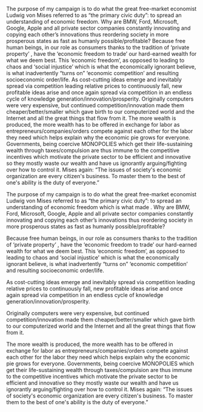 The purpose of my campaign is to do what the great free-market economist Ludwig von Mises referred to as “the primary civic duty”: to spread an understanding of economic freedom.  Why are BMW, Ford, Microsoft, Google, Apple and all private sector companies constantly innovating and copying each other’s innovations thus reordering society in more prosperous states as fast as humanly possible/profitable? Because free human beings, in our role as consumers thanks to the tradition of ‘private property’ , have the ‘economic freedom to trade’ our hard-earned wealth for what we deem best. This ‘economic freedom’, as opposed to leading to chaos and ‘social injustice’ which is what the economically ignorant believe,  is what inadvertently “turns on” ‘economic competition’ and resulting socioeconomic order/life.  As cost-cutting ideas emerge and inevitably spread via competition leading relative prices to continuously fall, new profitable ideas arise and once again spread via competition in an endless cycle of knowledge generation/innovation/prosperity. Originally computers were very expensive, but continued competition/innovation made them cheaper/better/smaller which gave birth to our computerized world and the Internet and all the great things that flow from it. The more wealth is produced, the more wealth has to be offered in exchange for labor as entrepreneurs/companies/orders compete against each other for the labor they need which helps explain why the economic pie grows for everyone. Governments, being coercive MONOPOLIES which get their life-sustaining wealth through taxes/compulsion are thus immune to the competitive incentives which motivate the private sector to be efficient and innovative so they mostly waste our wealth and have us ignorantly arguing/fighting over how to control it. Mises again: “The issues of society's economic organization are every citizen's business. To master them to the best of one's ability is the duty of everyone.” 






The purpose of my campaign is to do what the great free-market economist Ludwig von Mises referred to as “the primary civic duty”: to spread an understanding of economic freedom which is what made . Why are BMW, Ford, Microsoft, Google, Apple and all private sector companies constantly innovating and copying each other’s innovations thus reordering society in more prosperous states as fast as humanly possible/profitable? 

Because free human beings, in our role as consumers thanks to the tradition of ‘private property’ , have the ‘economic freedom to trade’ our hard-earned wealth for what we deem best. This ‘economic freedom’, as opposed to leading to chaos and ‘social injustice’ which is what the economically ignorant believe, is what inadvertently “turns on” ‘economic competition’ and resulting socioeconomic order/life. 

As cost-cutting ideas emerge and inevitably spread via competition leading relative prices to continuously fall, new profitable ideas arise and once again spread via competition in an endless cycle of knowledge generation/innovation/prosperity. 

Originally computers were very expensive, but continued competition/innovation made them cheaper/better/smaller which gave birth to our computerized world and the Internet and all the great things that flow from it. 

The more wealth is produced, the more wealth has to be offered in exchange for labor as entrepreneurs/companies/orders compete against each other for the labor they need which helps explain why the economic pie grows for everyone. Governments, being coercive MONOPOLIES which get their life-sustaining wealth through taxes/compulsion are thus immune to the competitive incentives which motivate the private sector to be efficient and innovative so they mostly waste our wealth and have us ignorantly arguing/fighting over how to control it. Mises again: “The issues of society's economic organization are every citizen's business. To master them to the best of one's ability is the duty of everyone.”

